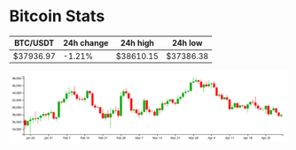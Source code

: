 # Bitcoin Stats

BTC/USDT|24h change|24h high|24h low|
|---|---|---|---|
|$37936.97|-1.21%|$38610.15|$37386.38|

<img src="./chart.svg">
